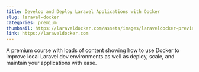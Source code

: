 ```yaml
---
title: Develop and Deploy Laravel Applications with Docker
slug: laravel-docker
categories: premium
thumbnail: https://laraveldocker.com/assets/images/laraveldocker-preview-image-revision-2.png
link: https://laraveldocker.com
---
```


A premium course with loads of content showing how to use Docker to improve local Laravel dev environments as well as deploy, scale, and maintain your applications with ease.